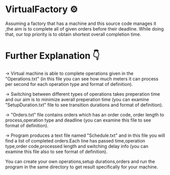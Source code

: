 # VirtualFactory ⚙ 

Assuming a factory that has a machine and this source code manages it ,the aim is to complete all of given orders before their deadline. While doing that, our top priority is to obtain shortest overall completion time.

# Further Explanation 👇

→ Virtual machine is able to complete operations given in the "Operations.txt" (in this file you can see how much meters it can process per second for each operation type and format of definition).

→ Switching between different types of operations takes preperation time and our aim is to minimize averall preperation time (you can examine "SetupDuration.txt" file to see transition durations and format of definition).

→ "Orders.txt" file contains orders which has an order code, order length to process,operation type and deadline (you can examine this file to see format of definition).

→ Program produces a text file named "Schedule.txt" and in this file you will find a list of completed orders.Each line has passed time,operation type,order code,processed length and switching delay info (you can examine this file also to see format of definition).

You can create your own operations,setup durations,orders and run the program in the same directory to get result specifically for your machine.

